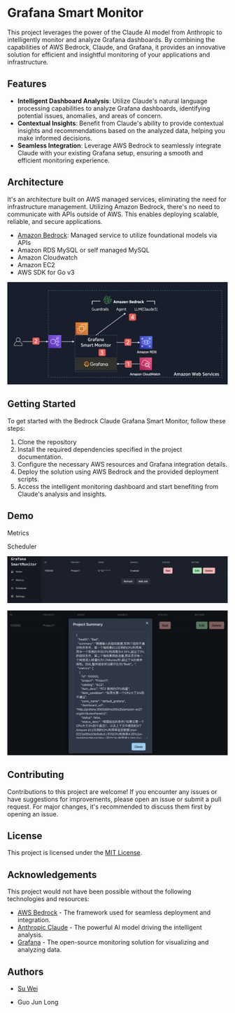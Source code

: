 # Grafana Smart Monitor

This project leverages the power of the Claude AI model from Anthropic to intelligently monitor and analyze Grafana dashboards. By combining the capabilities of AWS Bedrock, Claude, and Grafana, it provides an innovative solution for efficient and insightful monitoring of your applications and infrastructure.

## Features

- **Intelligent Dashboard Analysis**: Utilize Claude's natural language processing capabilities to analyze Grafana dashboards, identifying potential issues, anomalies, and areas of concern.
- **Contextual Insights**: Benefit from Claude's ability to provide contextual insights and recommendations based on the analyzed data, helping you make informed decisions.
- **Seamless Integration**: Leverage AWS Bedrock to seamlessly integrate Claude with your existing Grafana setup, ensuring a smooth and efficient monitoring experience.



## Architecture

It's an architecture built on AWS managed services, eliminating the need for infrastructure management. Utilizing Amazon Bedrock, there's no need to communicate with APIs outside of AWS. This enables deploying scalable, reliable, and secure applications.

- [Amazon Bedrock](https://aws.amazon.com/bedrock/): Managed service to utilize foundational models via APIs
- Amazon RDS MySQL or self managed MySQL
- Amazon Cloudwatch
- Amazon EC2
- AWS SDK for Go v3



![image-20240516100727835](resources/image-20240516100727835.png)

## Getting Started

To get started with the Bedrock Claude Grafana Smart Monitor, follow these steps:

1. Clone the repository
2. Install the required dependencies specified in the project documentation.
3. Configure the necessary AWS resources and Grafana integration details.
4. Deploy the solution using AWS Bedrock and the provided deployment scripts.
5. Access the intelligent monitoring dashboard and start benefiting from Claude's analysis and insights.



## Demo

Metrics

Scheduler

![image-20240516101145450](resources/image-20240516101145450.png)



![image-20240516101228335](resources/image-20240516101228335.png)





## Contributing

Contributions to this project are welcome! If you encounter any issues or have suggestions for improvements, please open an issue or submit a pull request. For major changes, it's recommended to discuss them first by opening an issue.

## License

This project is licensed under the [MIT License]().

## Acknowledgements

This project would not have been possible without the following technologies and resources:

- [AWS Bedrock](https://aws.amazon.com/bedrock/) - The framework used for seamless deployment and integration.
- [Anthropic Claude](https://www.anthropic.com/product) - The powerful AI model driving the intelligent analysis.
- [Grafana](https://grafana.com/) - The open-source monitoring solution for visualizing and analyzing data.





## Authors

- [Su Wei](https://github.com/stevensu1977)

- Guo Jun Long

  


